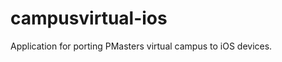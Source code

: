 campusvirtual-ios
=================

Application for porting PMasters virtual campus to iOS devices.
